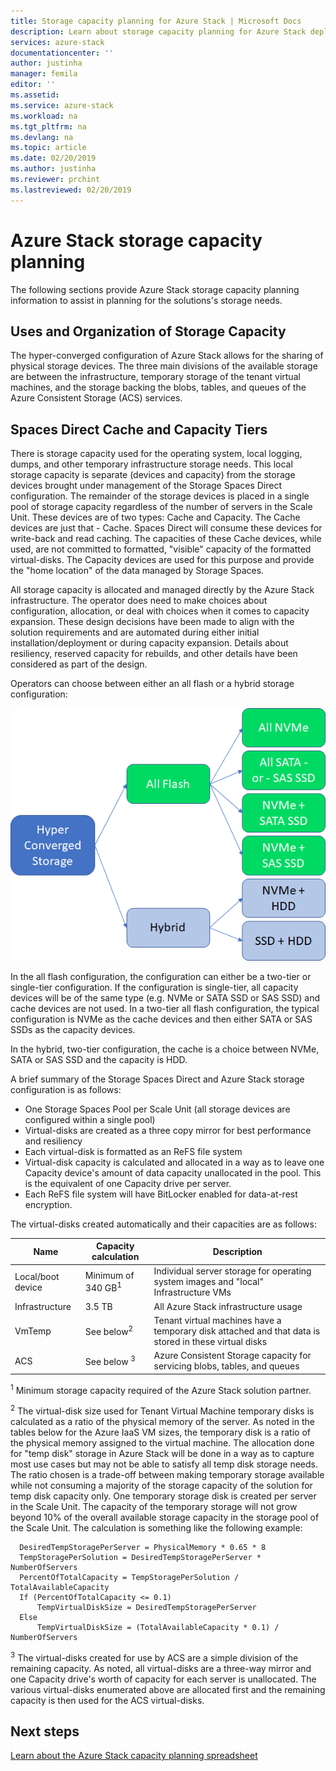 ```yaml
---
title: Storage capacity planning for Azure Stack | Microsoft Docs
description: Learn about storage capacity planning for Azure Stack deployments.
services: azure-stack
documentationcenter: ''
author: justinha
manager: femila
editor: ''
ms.assetid:
ms.service: azure-stack
ms.workload: na
ms.tgt_pltfrm: na
ms.devlang: na
ms.topic: article
ms.date: 02/20/2019
ms.author: justinha
ms.reviewer: prchint
ms.lastreviewed: 02/20/2019
---
```


# Azure Stack storage capacity planning
The following sections provide Azure Stack storage capacity planning information to assist in planning for the solutions's storage needs.

## Uses and Organization of Storage Capacity
The hyper-converged configuration of Azure Stack allows for the sharing of physical storage devices. The three main divisions of the available storage are between the infrastructure, temporary storage of the tenant virtual machines, and the storage backing the blobs, tables, and queues of the Azure Consistent Storage (ACS) services.

## Spaces Direct Cache and Capacity Tiers
There is storage capacity used for the operating system, local logging, dumps, and other temporary infrastructure storage needs. This local storage capacity is separate (devices and capacity) from the storage devices brought under management of the Storage Spaces Direct configuration. The remainder of the storage devices is placed in a single pool of storage capacity regardless of the number of servers in the Scale Unit. These devices are of two types: Cache and Capacity.  The Cache devices are just that - Cache. Spaces Direct will consume these devices for write-back and read caching. The capacities of these Cache devices, while used, are not committed to formatted, "visible" capacity of the formatted virtual-disks. The Capacity devices are used for this purpose and provide the "home location" of the data managed by Storage Spaces.

All storage capacity is allocated and managed directly by the Azure Stack infrastructure. The operator does need to make choices about configuration, allocation, or deal with choices when it comes to capacity expansion. These design decisions have been made to align with the solution requirements and are automated during either initial installation/deployment or during capacity expansion. Details about resiliency, reserved capacity for rebuilds, and other details have been considered as part of the design. 

Operators can choose between either an all flash or a hybrid storage configuration:

![Azure storage capacity planning](media/azure-stack-capacity-planning/storage.png)

In the all flash configuration, the configuration can either be a two-tier or single-tier configuration.  If the configuration is single-tier, all capacity devices will be of the same type (e.g. NVMe or SATA SSD or SAS SSD) and cache devices are not used. In a two-tier all flash configuration, the typical configuration is NVMe as the cache devices and then either SATA or SAS SSDs as the capacity devices.

In the hybrid, two-tier configuration, the cache is a choice between NVMe, SATA or SAS SSD and the capacity is HDD. 

A brief summary of the Storage Spaces Direct and Azure Stack storage configuration is as follows:
- One Storage Spaces Pool per Scale Unit (all storage devices are configured within a single pool)
- Virtual-disks are created as a three copy mirror for best performance and resiliency
- Each virtual-disk is formatted as an ReFS file system
- Virtual-disk capacity is calculated and allocated in a way as to leave one Capacity device's amount of data capacity unallocated in the pool. This is the equivalent of one Capacity drive per server.
- Each ReFS file system will have BitLocker enabled for data-at-rest encryption. 

The virtual-disks created automatically and their capacities are as follows:

|Name|Capacity calculation|Description|
|-----|-----|-----|
|Local/boot device|Minimum of 340 GB<sup>1</sup>|Individual server storage for operating system images and "local" Infrastructure VMs|
|Infrastructure|3.5 TB|All Azure Stack infrastructure usage|
|VmTemp|See below<sup>2</sup>|Tenant virtual machines have a temporary disk attached and that data is stored in these virtual disks|
|ACS|See below <sup>3</sup>|Azure Consistent Storage capacity for servicing blobs, tables, and queues|

<sup>1</sup> Minimum storage capacity required of the Azure Stack solution partner.

<sup>2</sup> The virtual-disk size used for Tenant Virtual Machine temporary disks is calculated as a ratio of the physical memory of the server. As noted in the tables below for the Azure IaaS VM sizes, the temporary disk is a ratio of the physical memory assigned to the virtual machine. The allocation done for "temp disk" storage in Azure Stack will be done in a way as to capture most use cases but may not be able to satisfy all temp disk storage needs. The ratio chosen is a trade-off between making temporary storage available while not consuming a majority of the storage capacity of the solution for temp disk capacity only. One temporary storage disk is created per server in the Scale Unit. The capacity of the temporary storage will not grow beyond 10% of the overall available storage capacity in the storage pool of the Scale Unit. The calculation is something like the following example:

```
  DesiredTempStoragePerServer = PhysicalMemory * 0.65 * 8
  TempStoragePerSolution = DesiredTempStoragePerServer * NumberOfServers
  PercentOfTotalCapacity = TempStoragePerSolution / TotalAvailableCapacity
  If (PercentOfTotalCapacity <= 0.1)
      TempVirtualDiskSize = DesiredTempStoragePerServer
  Else
      TempVirtualDiskSize = (TotalAvailableCapacity * 0.1) / NumberOfServers
```

<sup>3</sup> The virtual-disks created for use by ACS are a simple division of the remaining capacity. As noted, all virtual-disks are a three-way mirror and one Capacity drive's worth of capacity for each server is unallocated. The various virtual-disks enumerated above are allocated first and the remaining capacity is then used for the ACS virtual-disks.

## Next steps
[Learn about the Azure Stack capacity planning spreadsheet](capacity-planning-spreadsheet.md)
